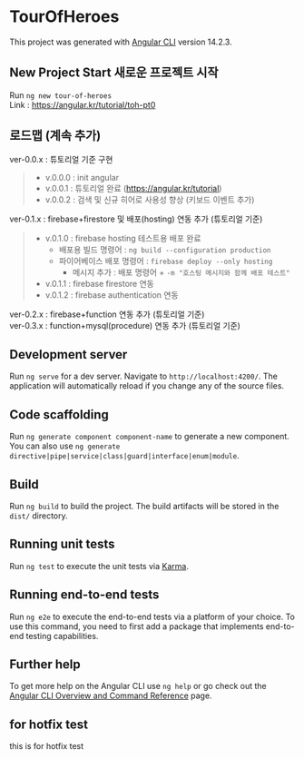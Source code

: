 # TourOfHeroes

This project was generated with [Angular CLI](https://github.com/angular/angular-cli) version 14.2.3.

## New Project Start 새로운 프로젝트 시작  

Run `ng new tour-of-heroes`  
Link : <https://angular.kr/tutorial/toh-pt0>  

## 로드맵 (계속 추가)

ver-0.0.x : 튜토리얼 기준 구현
 >
 > - v.0.0.0 : init angular  
 > - v.0.0.1 : 튜토리얼 완료 (<https://angular.kr/tutorial>)  
 > - v.0.0.2 : 검색 및 신규 히어로 사용성 향상 (키보드 이벤트 추가)  

ver-0.1.x : firebase+firestore 및 배포(hosting) 연동 추가 (튜토리얼 기준)  
 >
 > - v.0.1.0 : firebase hosting 테스트용 배포 완료  
 >   - 배포용 빌드 명령어 : `ng build --configuration production`  
 >   - 파이어베이스 배포 명령어 : `firebase deploy --only hosting`  
 >     - 메시지 추가 : 배포 명령어 + `-m "호스팅 메시지와 함께 배포 테스트"`  
 > - v.0.1.1 : firebase firestore 연동  
 > - v.0.1.2 : firebase authentication 연동

ver-0.2.x : firebase+function 연동 추가 (튜토리얼 기준)  
ver-0.3.x : function+mysql(procedure) 연동 추가 (튜토리얼 기준)  

## Development server

Run `ng serve` for a dev server. Navigate to `http://localhost:4200/`. The application will automatically reload if you change any of the source files.

## Code scaffolding

Run `ng generate component component-name` to generate a new component. You can also use `ng generate directive|pipe|service|class|guard|interface|enum|module`.

## Build

Run `ng build` to build the project. The build artifacts will be stored in the `dist/` directory.

## Running unit tests

Run `ng test` to execute the unit tests via [Karma](https://karma-runner.github.io).

## Running end-to-end tests

Run `ng e2e` to execute the end-to-end tests via a platform of your choice. To use this command, you need to first add a package that implements end-to-end testing capabilities.

## Further help

To get more help on the Angular CLI use `ng help` or go check out the [Angular CLI Overview and Command Reference](https://angular.io/cli) page.

## for hotfix test

this is for hotfix test
